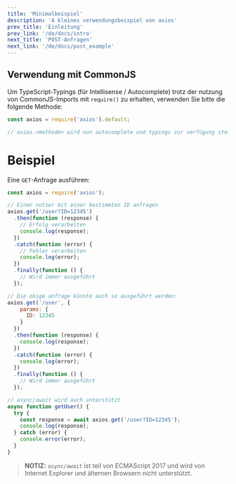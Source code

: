 ```yaml
---
title: 'Minimalbeispiel'
description: 'A kleines verwendungsbeispiel von axios'
prev_title: 'Einleitung'
prev_link: '/de/docs/intro'
next_title: 'POST-Anfragen'
next_link: '/de/docs/post_example'
---
```


## Verwendung mit CommonJS
Um TypeScript-Typings (für Intellisense / Autocomplete) trotz der nutzung von CommonJS-Imports mit `require()` zu erhalten, verwenden Sie bitte die folgende Methode:

```js
const axios = require('axios').default;

// axios.<methode> wird nun autocomplete und typings zur verfügung stellen.
```

# Beispiel

Eine `GET`-Anfrage ausführen:

```js
const axios = require('axios');

// Einen nutzer mit einer bestimmten ID anfragen
axios.get('/user?ID=12345')
  .then(function (response) {
    // Erfolg verarbeiten
    console.log(response);
  })
  .catch(function (error) {
    // Fehler verarbeiten
    console.log(error);
  })
  .finally(function () {
    // Wird immer ausgeführt
  });

// Die obige anfrage könnte auch so ausgeführt werden:
axios.get('/user', {
    params: {
      ID: 12345
    }
  })
  .then(function (response) {
    console.log(response);
  })
  .catch(function (error) {
    console.log(error);
  })
  .finally(function () {
    // Wird immer ausgeführt
  });  

// async/await wird auch unterstützt
async function getUser() {
  try {
    const response = await axios.get('/user?ID=12345');
    console.log(response);
  } catch (error) {
    console.error(error);
  }
}
```

> **NOTIZ:** `async/await` ist teil von ECMAScript 2017 und wird von Internet
> Explorer und älternen Browsern nicht unterstützt.